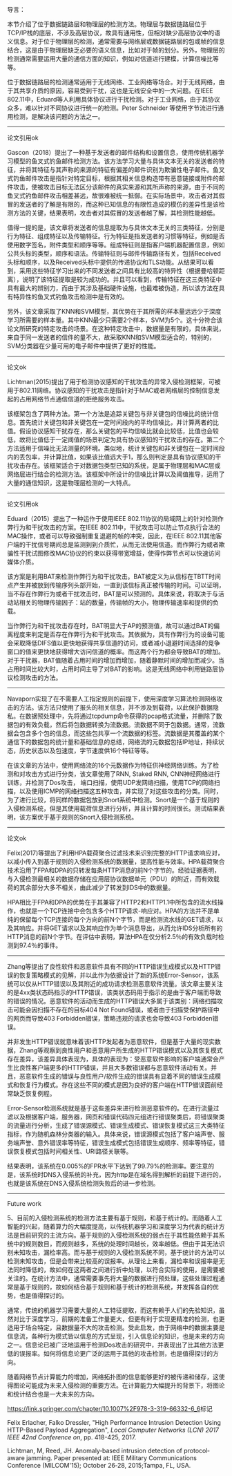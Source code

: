 导言：

本节介绍了位于数据链路层和物理层的检测方法。物理层与数据链路层位于TCP/IP栈的底层，不涉及高层协议，故具有通用性，但相对缺少高层协议中的语义信息。对于位于物理层的检测，通常需要与网络层或数据链路层的包或帧的信息结合，这是由于物理层缺乏必要的语义信息，比如对于帧的划分。另外，物理层的检测通常需要运用大量的通信方面的知识，例如对信道进行建模，计算信噪比等等。

位于数据链路层的检测通常适用于无线网络、工业网络等场合。对于无线网络，由于其共享介质的原因，容易受到干扰，这也是无线安全中的一大问题。在IEEE 802.11中，Eduard等人利用具体协议进行干扰检测。对于工业网络，由于其协议众多，难以针对不同协议进行统一的检测。Peter Schneider 等使用字节流进行通用检测，是解决该问题的方法之一。

---

论文引用ok

Gascon（2018）提出了一种基于发送者的邮件结构和设置信息，使用传统机器学习模型的鱼叉式钓鱼邮件检测方法。该方法学习大量与具体文本无关的发送者的特征，并将其特征与其声称的来源的特征有偏差的邮件识别为欺骗性电子邮件。鱼叉式钓鱼邮件攻击是指针对特定目标，根据其相关信息构造带有恶意链接或附件的邮件攻击，使被攻击目标无法区分该邮件的真实来源和其所声称的来源，由于不同的鱼叉式钓鱼邮件攻击相差甚远，故很难被统一抵御。在实际场景中，攻击者对其假冒的发送者的了解是有限的，而这种已知信息的有限性造成的模仿的差异性是该检测方法的关键，结果表明，攻击者对其假冒的发送者越了解，其检测性能越低。

值得一提的是，该文章将发送者的信息提取为与具体文本无关的三类特征，分别是行为特征、组成特征以及传输特征。行为特征是指发送者的习惯等特征，例如是否使用数字签名，附件类型和顺序等等。组成特征则是指客户端机器配置信息，例如公共头标的类型，顺序和语法。传输特征则与邮件传输路径有关，包括Received头标和顺序，以及Received头标中提供的传递协议和TLS功能。从结果可以看到，采用这些特征学习出来的不同发送者之间具有比较高的特异性（根据曼哈顿距离），说明了该特征提取是较为成功的。并且可以看到，传输特征在这三类特征中具有最大的辨别力，而由于其涉及基础硬件设施，也最难被伪造，所以该方法在具有特异性的鱼叉式钓鱼攻击检测中是有效的。

另外，该文章采取了KNN和SVM模型，其优势在于其所需的样本量远远少于深度学习所需要的样本量。其中KNN最少只需要2个样本，SVM为5个。这十分符合该论文所研究的特定攻击的场景。在这种特定攻击中，数据量是有限的，具体来说，来自于同一发送者的信件的量不大，故采取KNN和SVM模型适合的，特别的，SVM分类器在少量可用的电子邮件中提供了更好的性能。

---

论文ok

Lichtman(2015)提出了用于检测协议感知的干扰攻击的异常入侵检测框架，可被用于802.11网络。协议感知的干扰攻击是指针对于MAC或者网络层的控制信息发起的占用网络节点通信信道的拒绝服务攻击。

该框架包含了两种方法。第一个方法是追踪关键包与非关键包的信噪比的统计信息。首先统计关键包和非关键包在一定时间段内的平均信噪比，并计算两者的比值。假设协议感知干扰存在，那么关键包的平均信噪比就会比较低，比值也会较低，故将比值低于一定阈值的场景判定为具有协议感知的干扰攻击的存在。第二个方法适用于信噪比无法测量的环境。类似地，统计关键包和非关键包在一定时间段内的丢包率，并计算比值，如果该比值远大于1，那么则判定是具有协议感知的干扰攻击存在。该框架适合于对数据包类型已知的系统，是属于物理层和MAC层或网络层进行结合的检测方法。该框架中所设计的信噪比计算以及阈值推导，运用了大量的通信知识，这是物理层检测的一大特点。

---

论文引用ok

Eduard（2015）提出了一种运作于使用IEEE 802.11协议的局域网上的针对检测作弊行为和干扰攻击的方案。在IEEE 802.11中，干扰攻击可以防止节点执行合法的MAC操作，或者可以导致强制重复退避的帧的冲突，因此，在IEEE 802.11其他客户端的干扰信号期间总是监测到到介质忙，从而无法使用信道。而作弊行为或者欺骗性干扰试图修改MAC协议的约束以获得带宽增益，使得作弊节点可以快速访问媒体介质。

该方案是利用BAT来检测作弊行为和干扰攻击。BAT被定义为从信标在TBTT时间点产生并被放到传输序列头部开始，一直到该信标真正被传输的时间。可以证明，当不存在作弊行为或者干扰攻击时，BAT是可以预测的。具体来说，将取决于与活动站相关的物理传输因子：站的数量，传输帧的大小，物理传输速率和提供的负载。

当作弊行为和干扰攻击存在时，BAT明显大于AP的预测值，故可以通过BAT的偏离程度来判定是否存在作弊行为和干扰攻击。其依据为，具有作弊行为的设备可能会采取降低DIFS值以更快地获得共享信道的访问，或者减小退避时间选择的竞争窗口的值来更快地获得增大访问信道的概率。而这两个行为都会导致BAT的增加。对于干扰器，BAT值随着占用时间的增加而增加，随着静默时间的增加而减少。当占用时间比较大时，占用时间主导了对BAT的影响。这是无线网络中利用链路层协议检测攻击的方法。

---



Navaporn实现了在不需要人工指定规则的前提下，使用深度学习算法检测网络攻击的方法。该方法只使用了报头的相关信息，并不涉及到载荷，以此保护数据隐私。在数据预处理中，先将通过tcpdump命令获得的pcap格式流量，并删除了数据包的有效负载，然后将包数据转换为流数据。流数据不同于包数据。通常，流数据会包含多个包的信息，而这些包共享一个流数据的标签。流数据是其覆盖的某个通信下的数据包的统计量和基础信息的总结，网络流的元数据包括IP地址，持续状态，历史状态以及包速度，字节速度供16个特征等等。

在该文章的方法中，使用网络流的16个元数据作为特征供神经网络训练。为了检测和对攻击方式进行分类，该文章使用了RNN, Staked RNN, CNN神经网络进行训练，并检测了Dos攻击， 端口扫描，使用UDP发网络扫描，使用TCP的网络扫描，以及使用ICMP的网络扫描这五种攻击，并实现了对这些攻击的分类。同时，为了进行比较，将同样的数据包放到Snort系统中检测。Snort是一个基于规则的入侵检测系统，但是其使用载荷信息进行分析，并且计算的时间很长。测试结果表明，该方案优于基于规则的Snort入侵检测系统。

---

论文ok

Felix(2017)等提出了利用HPA载荷聚合过滤技术来识别完整的HTTP请求响应对，以减小传入到基于规则的入侵检测系统的数据量，提高性能与效率。HPA载荷聚合技术沿用了FPA和DPA的只转发每条HTTP消息的前N个字节的。经验证据表明，与入侵检测最相关的数据存储在应用层协议数据单元（PDU）的附近，而有效载荷的其余部分大多不相关，由此减少了转发到IDS中的数据量。

HPA相比于FPA和DPA的优势在于其兼容了HTTP2和HTTP1.1中所包含的流水线操作，也就是一个TCP连接中会包含多个HTTP请求-响应对。HPA的方法并不是单纯的保留每个TCP连接的每个方向的前N个字节，而是检测流水线的GET请求，以及其响应。并将GET请求以及其响应作为单个消息导出，从而允许IDS分析所有的HTTP消息的前N个字节。在评估中表明，算法HPA在仅分析2.5％的有效负载时检测到97.4％的事件。

---

Zhang等提出了良性软件和恶意软件具有不同的HTTP错误生成模式以及HTTP错误的恢复策略模式的见解，并以此作为依据设计了新的系统Error-Sensor，该系统可以仅从HTTP错误以及其附近的成功请求检测恶意软件流量。该文章主要关注的是4xx类状态码指示的HTTP错误，该类状态码用于指示的是由于客户端而导致的错误的情况。恶意软件的活动而生成的HTTP错误大多属于该类别：网络扫描攻击可能会因扫描不存在的目标404 Not Found错误，或者由于扫描受保护路径中的网页而导致403 Forbidden错误，策略违规的请求也会导致403 Forbidden错误。

并非发生HTTP错误就意味着该HTTP发起者为恶意软件，但是基于大量的现实数据，Zhang等观察到良性用户和恶意用户所生成的HTTP错误模式以及其恢复模式存在差异，该差异具体表现为，具体的表现为：受恶意软件影响的客户端通常会产生比良性客户端更多的HTTP错误，并且大多数错误都与恶意软件活动有关。并且，恶意软件生成的错误与良性用户/软件生成的错误具有显着不同的错误生成模式和恢复行为模式。存在这些不同的模式是因为良好的客户端在HTTP错误面前经常缺乏恢复例程。

Error-Sensor检测系统就是基于这些差异来进行检测恶意软件的。在进行流量过滤以及根据客户端，服务器，网页和错误代码四元组进行错误聚类后，将错误聚类的流量进行分析，生成了错误源模式、错误生成模式、错误恢复模式这三大类特征指标，作为随机森林分类器的输入。具体来说，错误源模式包括了客户端声誉、服务端声誉、意外错误率等特征，错误生成模式包括错误生成顺序、频率等特征，错误恢复模式包括时间相关性、URI路径关联等。

结果表明，该系统在0.005%的FPR水平下达到了99.79%的检测率。要注意的是，该系统时DNS入侵系统的补充，因为http是在域名得到解析的前提下进行的，也就是该系统在DNS入侵系统检测失败后的进一步检测。

---

Future work

5、目前的入侵检测系统的检测方法主要有基于规则，和基于统计的。而随着人工智能的兴起，随着算力的大幅度提高，以传统机器学习和深度学习为代表的统计方法是目前研究的主流方向。基于规则的入侵检测系统的弱点在于其性能依赖于其系统中的规则数目，而规则越多，系统的处理时间越长，效率越低。但由于其无法识别未知攻击，漏检率高。而与基于规则的入侵检测系统不同，基于统计的方法可以检测未知攻击，但是会带来比较高的误报率。从理论上来看，漏检率和误报率是无法同时降低的，故如何在这两者之间进行折中处理，以符合实际的使用，是需要被关注的。在统计方法中，通常需要事先将大量的数据进行预处理，这些处理过程通常是基于规则的，故如何结合基于规则和基于统计的检测系统，并发挥各自的优势，也是值得探讨的。

通常，传统的机器学习需要大量的人工特征提取，而这有赖于人们的先验知识，虽然对比于深度学习，前期的准备工作量更大，但更有利于实现更精准的检测，也更适用于场合特定，且数据量不大的攻击检测。受此启发，由于网络中的数据主要是信息流，各种行为模式皆以信息的方式呈现，引入信息论的知识，也是未来的方向之一。信息论已被广泛地运用于检测Dos攻击的研究中，并表现出了比其他方法更低的误报率。如何将信息论更广泛的运用于其他的攻击检测，也是值得探讨的方向。

随着网络节点计算能力的增加，网络拓扑图的信息能够更好的被传递和储存，这使得图论可能成为未来入侵检测的重要方法。在计算能力大幅提升的背景下，将图论和统计结合也是一大未来的方向。



<https://link.springer.com/chapter/10.1007%2F978-3-319-66332-6_6>标记

Felix Erlacher, Falko Dressler, "High Performance Intrusion Detection Using HTTP-Based Payload Aggregation", *Local Computer Networks (LCN) 2017 IEEE 42nd Conference on*, pp. 418-425, 2017.

Lichtman, M, Reed, JH. Anomaly‐based intrusion detection of protocol‐aware jamming. Paper presented at: IEEE Military Communications Conference (MILCOM'15); October 26‐28, 2015;Tampa, FL, USA.


